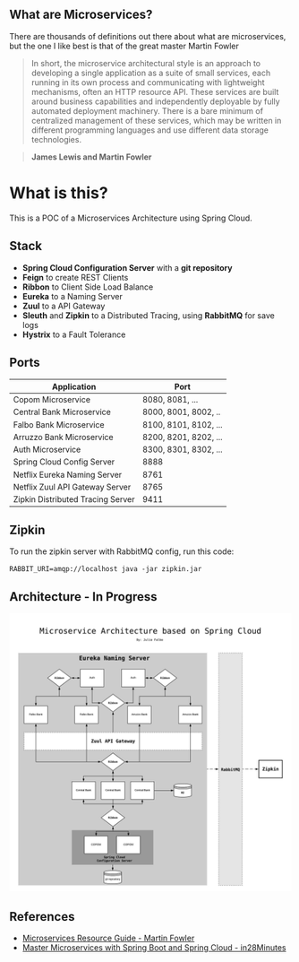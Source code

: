 
## What are Microservices?

There are thousands of definitions out there about what are microservices, but the one I like best is that of the great master Martin Fowler

> In short, the microservice architectural style is an approach to developing a single application as a suite of small services, each running in its own process and communicating with lightweight mechanisms, often an HTTP resource API. These services are built around business capabilities and independently deployable by fully automated deployment machinery. There is a bare minimum of centralized management of these services, which may be written in different programming languages and use different data storage technologies.
    
>**James Lewis and Martin Fowler**

# What is this?
This is a POC of a Microservices Architecture using Spring Cloud.

## Stack
- **Spring Cloud Configuration Server** with a **git repository**
- **Feign** to create REST Clients
- **Ribbon** to Client Side Load Balance
- **Eureka** to a Naming Server
- **Zuul** to a API Gateway
- **Sleuth** and **Zipkin** to a Distributed Tracing, using **RabbitMQ** for save logs
- **Hystrix** to a Fault Tolerance


## Ports

|     Application       |     Port          |
| ------------- | ------------- |
| Copom Microservice | 8080, 8081, ... |
| Central Bank Microservice | 8000, 8001, 8002, ..  |
| Falbo Bank Microservice | 8100, 8101, 8102, ... |
| Arruzzo Bank Microservice | 8200, 8201, 8202, ... |
| Auth Microservice | 8300, 8301, 8302, ... |
| Spring Cloud Config Server | 8888 |
| Netflix Eureka Naming Server | 8761 |
| Netflix Zuul API Gateway Server | 8765 |
| Zipkin Distributed Tracing Server | 9411 |


## Zipkin
To run the zipkin server with RabbitMQ config, run this code:

    RABBIT_URI=amqp://localhost java -jar zipkin.jar


## Architecture - In Progress
![Architecture](https://github.com/juliofalbo/microservices-with-spring-cloud/blob/master/arch.jpeg?raw=true)

## References

- [Microservices Resource Guide - Martin Fowler](https://martinfowler.com/microservices/)
- [Master Microservices with Spring Boot and Spring Cloud - in28Minutes](https://www.udemy.com/microservices-with-spring-boot-and-spring-cloud/)